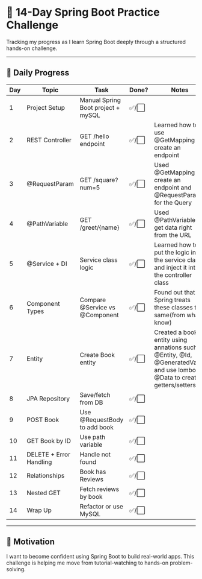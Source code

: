 # 🧪 14-Day Spring Boot Practice Challenge

Tracking my progress as I learn Spring Boot deeply through a structured hands-on challenge.

---

## 📅 Daily Progress

| Day | Topic | Task | Done? | Notes |
|-----|-------|------|-------|-------|
| 1 | Project Setup | Manual Spring Boot project + mySQL | ✅/⬜ |  |
| 2 | REST Controller | GET /hello endpoint | ✅/⬜ |Learned how to use @GetMapping to create an endpoint|
| 3 | @RequestParam | GET /square?num=5 | ✅/⬜ |Used @GetMapping to create an endpoint and @RequestParam for the Query|
| 4 | @PathVariable | GET /greet/{name} | ✅/⬜ |Used @PathVariable to get data right from the URL|
| 5 | @Service + DI | Service class logic | ✅/⬜ |Learned how to put the logic in the service class and inject it into the controller class  |
| 6 | Component Types | Compare @Service vs @Component | ✅/⬜ |Found out that Spring treats these classes the same(from what I know)  |
| 7 | Entity | Create Book entity | ✅/⬜ |Created a book entity using annations such as @Entity, @Id, @GeneratedValue and use lombok @Data to create getters/setters|
| 8 | JPA Repository | Save/fetch from DB | ✅/⬜ |  |
| 9 | POST Book | Use @RequestBody to add book | ✅/⬜ |  |
| 10 | GET Book by ID | Use path variable | ✅/⬜ |  |
| 11 | DELETE + Error Handling | Handle not found | ✅/⬜ |  |
| 12 | Relationships | Book has Reviews | ✅/⬜ |  |
| 13 | Nested GET | Fetch reviews by book | ✅/⬜ |  |
| 14 | Wrap Up | Refactor or use MySQL | ✅/⬜ |  |

---

## 🌱 Motivation
I want to become confident using Spring Boot to build real-world apps. This challenge is helping me move from tutorial-watching to hands-on problem-solving.
